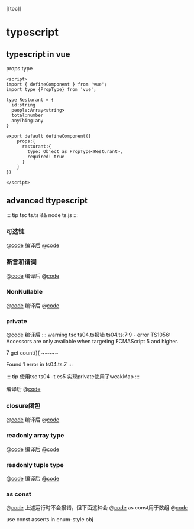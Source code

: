 [[toc]]
# typescript
## typescript in vue
props type
```vue
<script>
import { defineComponent } from 'vue';
import type {PropType} from 'vue';

type Resturant = {
  id:string
  people:Array<string>
  total:number
  anyThing:any  
}

export default defineComponent({
    props:{
      resturant:{
        type: Object as PropType<Resturant>,
        required: true
      }
    }
})

</script>
```

## advanced ttypescript

::: tip 
tsc ts.ts && node ts.js
:::

### 可选链

@[code](../../codeReference/typescript/ts01.ts)
编译后
@[code](../../codeReference/typescript/ts01.js)

### 断言和谓词

@[code](../../codeReference/typescript/ts02.ts)
编译后
@[code](../../codeReference/typescript/ts02.js)

### NonNullable
@[code](../../codeReference/typescript/ts03.ts)
编译后
@[code](../../codeReference/typescript/ts03.js)

### private 

@[code](../../codeReference/typescript/ts04.ts)
编译后
::: warning tsc ts04.ts报错
ts04.ts:7:9 - error TS1056: Accessors are only available when targeting ECMAScript 5 and higher.

7     get count(){
          ~~~~~

Found 1 error in ts04.ts:7
:::


::: tip 使用tsc ts04 -t es5
实现private使用了weakMap
:::

  编译后
@[code](../../codeReference/typescript/ts04.js)

### closure闭包

@[code](../../codeReference/typescript/ts05.ts)
编译后
@[code](../../codeReference/typescript/ts05.js)

### readonly array type

@[code](../../codeReference/typescript/ts06.ts)
编译后
@[code](../../codeReference/typescript/ts06.js)

### readonly tuple type

@[code](../../codeReference/typescript/ts07.ts)
编译后
@[code](../../codeReference/typescript/ts07.js)


### as const 

@[code](../../codeReference/typescript/ts08.ts)
上述运行时不会报错，但下面这种会
@[code](../../codeReference/typescript/ts09.ts)
as const用于数组
@[code](../../codeReference/typescript/ts08.ts)

use const asserts in enum-style obj

